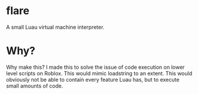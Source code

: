 # flare
A small Luau virtual machine interpreter.

# Why?
Why make this? I made this to solve the issue of code execution on lower level scripts on Roblox. This would mimic loadstring to an extent. This would obviously not be able to contain every feature Luau has, but to execute small amounts of code.
